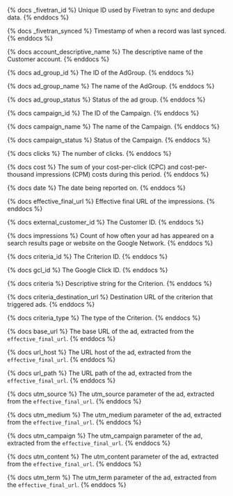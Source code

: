 {% docs _fivetran_id %}
Unique ID used by Fivetran to sync and dedupe data.
{% enddocs %}

{% docs _fivetran_synced %}
Timestamp of when a record was last synced.
{% enddocs %}

{% docs account_descriptive_name %}
The descriptive name of the Customer account.
{% enddocs %}

{% docs ad_group_id %}
The ID of the AdGroup.
{% enddocs %}

{% docs ad_group_name %}
The name of the AdGroup.
{% enddocs %}

{% docs ad_group_status %}
Status of the ad group.
{% enddocs %}

{% docs campaign_id %}
The ID of the Campaign.
{% enddocs %}

{% docs campaign_name %}
The name of the Campaign.
{% enddocs %}

{% docs campaign_status %}
Status of the Campaign.
{% enddocs %}

{% docs clicks %}
The number of clicks.
{% enddocs %}

{% docs cost %}
The sum of your cost-per-click (CPC) and cost-per-thousand impressions (CPM) costs during this period.
{% enddocs %}

{% docs date %}
The date being reported on.
{% enddocs %}

{% docs effective_final_url %}
Effective final URL of the impressions.
{% enddocs %}

{% docs external_customer_id %}
The Customer ID.
{% enddocs %}

{% docs impressions %}
Count of how often your ad has appeared on a search results page or website on the Google Network.
{% enddocs %}

{% docs criteria_id %}
The Criterion ID.
{% enddocs %}

{% docs gcl_id %}
The Google Click ID.
{% enddocs %}

{% docs criteria %}
Descriptive string for the Criterion.
{% enddocs %}

{% docs criteria_destination_url %}
Destination URL of the criterion that triggered ads.
{% enddocs %}

{% docs criteria_type %}
The type of the Criterion.
{% enddocs %}

{% docs base_url %}
The base URL of the ad, extracted from the `effective_final_url`.
{% enddocs %}

{% docs url_host %}
The URL host of the ad, extracted from the `effective_final_url`.
{% enddocs %}

{% docs url_path %}
The URL path of the ad, extracted from the `effective_final_url`.
{% enddocs %}

{% docs utm_source %}
The utm_source parameter of the ad, extracted from the `effective_final_url`.
{% enddocs %}

{% docs utm_medium %}
The utm_medium parameter of the ad, extracted from the `effective_final_url`.
{% enddocs %}

{% docs utm_campaign %}
The utm_campaign parameter of the ad, extracted from the `effective_final_url`.
{% enddocs %}

{% docs utm_content %}
The utm_content parameter of the ad, extracted from the `effective_final_url`.
{% enddocs %}

{% docs utm_term %}
The utm_term parameter of the ad, extracted from the `effective_final_url`.
{% enddocs %}
